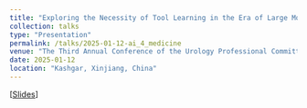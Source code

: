 ```yaml
---
title: "Exploring the Necessity of Tool Learning in the Era of Large Models"
collection: talks
type: "Presentation"
permalink: /talks/2025-01-12-ai_4_medicine
venue: "The Third Annual Conference of the Urology Professional Committee of the Kashgar Regional Medical Association"
date: 2025-01-12
location: "Kashgar, Xinjiang, China"
---
```


<!-- This is a description of your talk, which is a markdown files that can be all markdown-ified like any other post. Yay markdown! -->

\[[Slides](https://miradel51.github.io/files/AI4medicine_v5.pdf)\]
